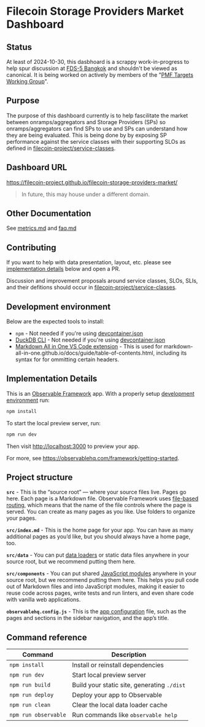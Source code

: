 # Filecoin Storage Providers Market Dashboard

## Status

At least of 2024-10-30, this dasbhoard is a scrappy work-in-progress to help spur discussion at [FDS-5 Bangkok](https://www.fildev.io/FDS-5) and shouldn't be viewed as canonical.  It is being worked on actively by members of the "[PMF Targets Working Group](https://protocollabs.notion.site/Filecoin-PMF-Targets-Working-Group-111837df73d480b6a3a9e5bfd73063de?pvs=4)".

## Purpose

The purpose of this dashboard currently is to help fascilitate the market between onramps/aggregators and Storage Providers (SPs) so onramps/aggregators can find SPs to use and SPs can understand how they are being evaluated.  This is being done by by exposing SP performance against the service classes with their supporting SLOs as defined in [filecoin-project/service-classes](https://github.com/filecoin-project/service-classes).

## Dashboard URL

https://filecoin-project.github.io/filecoin-storage-providers-market/

> In future, this may house under a different domain.

## Other Documentation
See [metrics.md](./src/metrics.md) and [faq.md](./src/faq.md)

## Contributing

If you want to help with data presentation, layout, etc. please see [implementation details](#implementation-details) below and open a PR.

Discussion and improvement proposals around service classes, SLOs, SLIs, and their defitions should occur in [filecoin-project/service-classes](https://github.com/filecoin-project/service-classes).

## Development environment
Below are the expected tools to install:
* `npm` - Not needed if you're using [devcontainer.json](.devontainer/devcontainer.json)
* [DuckDB CLI](https://duckdb.org/docs/installation/) - Not needed if you're using [devcontainer.json](.devontainer/devcontainer.json)
* [Markdown All in One VS Code extension](https://markdown-all-in-one.github.io/) - This is used for markdown-all-in-one.github.io/docs/guide/table-of-contents.html, including its syntax for for ommitting certain headers.  

## Implementation Details

This is an [Observable Framework](https://observablehq.com/framework) app. With a properly setup [development environment](#development-environment) run:

```bash
npm install
```

To start the local preview server, run:

```bash
npm run dev
```

Then visit <http://localhost:3000> to preview your app.

For more, see <https://observablehq.com/framework/getting-started>.

## Project structure

**`src`** - This is the “source root” — where your source files live. Pages go here. Each page is a Markdown file. Observable Framework uses [file-based routing](https://observablehq.com/framework/routing), which means that the name of the file controls where the page is served. You can create as many pages as you like. Use folders to organize your pages.

**`src/index.md`** - This is the home page for your app. You can have as many additional pages as you’d like, but you should always have a home page, too.

**`src/data`** - You can put [data loaders](https://observablehq.com/framework/loaders) or static data files anywhere in your source root, but we recommend putting them here.

**`src/components`** - You can put shared [JavaScript modules](https://observablehq.com/framework/javascript/imports) anywhere in your source root, but we recommend putting them here. This helps you pull code out of Markdown files and into JavaScript modules, making it easier to reuse code across pages, write tests and run linters, and even share code with vanilla web applications.

**`observablehq.config.js`** - This is the [app configuration](https://observablehq.com/framework/config) file, such as the pages and sections in the sidebar navigation, and the app’s title.

## Command reference

| Command           | Description                                              |
| ----------------- | -------------------------------------------------------- |
| `npm install`            | Install or reinstall dependencies                        |
| `npm run dev`        | Start local preview server                               |
| `npm run build`      | Build your static site, generating `./dist`              |
| `npm run deploy`     | Deploy your app to Observable                            |
| `npm run clean`      | Clear the local data loader cache                        |
| `npm run observable` | Run commands like `observable help`                      |
